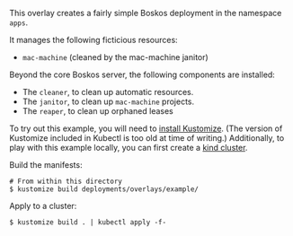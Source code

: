 This overlay creates a fairly simple Boskos deployment in the namespace `apps`.

It manages the following ficticious resources:
- `mac-machine` (cleaned by the mac-machine janitor)

Beyond the core Boskos server, the following components are installed:
- The `cleaner`, to clean up automatic resources.
- The `janitor`, to clean up `mac-machine` projects.
- The `reaper`, to clean up orphaned leases

To try out this example, you will need to [install Kustomize](https://kubernetes-sigs.github.io/kustomize/installation/). (The version of Kustomize included in Kubectl is too old at time of writing.)
Additionally, to play with this example locally, you can first create a [kind cluster](https://kind.sigs.k8s.io/).

Build the manifests:
```console
# From within this directory
$ kustomize build deployments/overlays/example/
```

Apply to a cluster:
```console
$ kustomize build . | kubectl apply -f-
```
